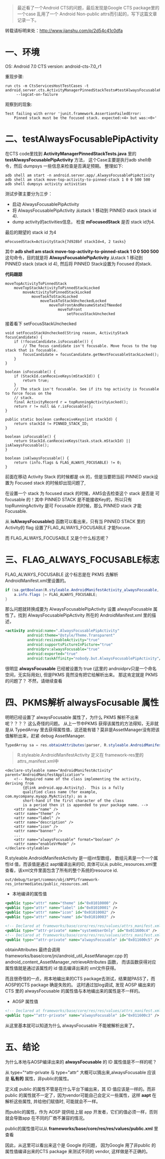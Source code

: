 > 最近看了一个Android CTS的问题，最后发现是Google CTS package里的一个case 乱用了一个 Android Non-public attrs而引起的，写下这篇文章记录一下。

转载请标明来处：http://www.jianshu.com/p/2d54c41c0dfa

# 一、环境
OS: Android 7.0
CTS version: android-cts-7.0_r1

重现步骤:
```
run cts -m CtsServicesHostTestCases -t android.server.cts.ActivityManagerPinnedStackTests#testAlwaysFocusablePipActivity
     --logcat-on-failure
```
观察到的现象:

```
Test failing with error 'junit.framework.AssertionFailedError: 
    Pinned stack must be the focused stack. expected:<4> but was:<0>'
```

# 二、testAlwaysFocusablePipActivity

在CTS code里找到 **ActivityManagerPinnedStackTests.java** 里的**testAlwaysFocusablePipActivity** 方法， 这个Case主要是执行adb shell命令，然后 dumpsys 一些信息来检查是否满足预期。 整理如下:

``` 
adb shell am start -n android.server.app/.AlwaysFocusablePipActivity
adb shell am stack move-top-activity-to-pinned-stack 1 0 0 500 500
adb shell dumpsys activity activities
```

测试步骤主要分为三步：

- 启动 AlwaysFocusablePipActivity
- 将 AlwaysFocusablePipActivity 从stack 1 移动到 PINNED stack (stack id 4).
- dump activity的activities信息， 检查 **mFocusedStack** 是否 stack id为4.

最后的期望的 stack id 为4

```
mFocusedStack=ActivityStack{7d928bf stackId=4, 2 tasks}
```

其中 **adb shell am stack move-top-activity-to-pinned-stack 1 0 0 500 500** 这句命令，目的就是将 **AlwaysFocusablePipActivity** 从stack 1 移动到 PINNED stack (stack id 4), 然后将 PINNED Stack设置为 Focused 的stack.

**代码跟踪**

```
moveTopActivityToPinnedStack
    moveTopStackActivityToPinnedStackLocked
        moveActivityToPinnedStackLocked
            moveTaskToStackLocked
                moveTaskToStackUncheckedLocked
                    moveToFrontAndResumeStateIfNeeded
                        moveToFront
                            setFocusStackUnchecked
```
接着看下 setFocusStackUnchecked
```
void setFocusStackUnchecked(String reason, ActivityStack focusCandidate) {
    if (!focusCandidate.isFocusable()) {
        // The focus candidate isn't focusable. Move focus to the top stack that is focusable.
        focusCandidate = focusCandidate.getNextFocusableStackLocked();
    }
}

boolean isFocusable() {
    if (StackId.canReceiveKeys(mStackId)) {
        return true;
    }
    // The stack isn't focusable. See if its top activity is focusable to force focus on the
    // stack.
    final ActivityRecord r = topRunningActivityLocked();
    return r != null && r.isFocusable();
}

public static boolean canReceiveKeys(int stackId) {
    return stackId != PINNED_STACK_ID;
}

boolean isFocusable() {
    return StackId.canReceiveKeys(task.stack.mStackId) || isAlwaysFocusable();
}

boolean isAlwaysFocusable() {
    return (info.flags & FLAG_ALWAYS_FOCUSABLE) != 0;
}
```

前面在移动 Activity Stack 的时候都是 ok 的，但是当要把当前 PINNED stack设置为 Focused stack 的时候却出现问题了,

在设置一个 stack 为 focused stack  的时候，AMS会去检查这个 stack 是否是 可 focusable 的！其中 PINNED STACK 是不能接收Key的，所以只有topRunningActivity 是可 Focusable 的时候，那么 PINNED stack 才能Focusable.

从 **isAlwaysFocusable()** 函数可以看出来，只有当 PINNED STACK 里的 Activity的 flag 设置了FLAG_ALWAYS_FOCUSABLE 才能focuse.

而 FLAG_ALWAYS_FOCUSABLE 又是个什么标志呢？

# 三、FLAG_ALWAYS_FOCUSABLE标志

FLAG_ALWAYS_FOCUSABLE 这个标志是在 PKMS 去解析AndroidManifest.xml里设置的。

```java
if (sa.getBoolean(R.styleable.AndroidManifestActivity_alwaysFocusable, false)) {
    a.info.flags |= FLAG_ALWAYS_FOCUSABLE;
}
```

那么问题就转换成要为 AlwaysFocusablePipActivity 设置 alwaysFocusable 属性了。找到 AlwaysFocusablePipActivity 所在的 AndroidManifest.xml 里的描述，

```xml
<activity android:name=".AlwaysFocusablePipActivity"
          android:theme="@style/Theme.Transparent"
          android:resizeableActivity="true"
          android:supportsPictureInPicture="true"
          androidprv:alwaysFocusable="true"
          android:exported="true"
          android:taskAffinity="nobody.but.AlwaysFocusablePipActivity"/>
```

很明显  **alwaysFocusable** 已经被设置为 true (这里的 androidprv只是一个命名空间，无实际用处), 但是PKMS 竟然没有把它给解析出来。 那这肯定就是 PKMS 的问题了？ 不然，请继续查看

# 四、PKMS解析 alwaysFocusable 属性

明明已经设置了 alwaysFocusable 属性了，为什么 PKMS 解析不出来呢？？？？ 这么奇怪的问题。 
从上一节中PKMS 获得该属性的方法得知，无非就是从  TypedArray 里去获得属性值，这还能有错？莫非是AssetManager没有把该值解析出来，赶紧 debug AssetManager.

```java
TypedArray sa = res.obtainAttributes(parser, R.styleable.AndroidManifestActivity);
```

> R.styleable.AndroidManifestActivity 定义在 framework-res里的attrs_manifest.xml中

```
<declare-styleable name="AndroidManifestActivity" parent="AndroidManifestApplication">
    <!-- Required name of the class implementing the activity, deriving from
        {@link android.app.Activity}.  This is a fully
        qualified class name (for example, com.mycompany.myapp.MyActivity); as a
        short-hand if the first character of the class
        is a period then it is appended to your package name. -->
    <attr name="name" />
    <attr name="theme" />
    <attr name="label" />
    <attr name="description" />
    <attr name="icon" />
    <attr name="banner" />
    ...
    <attr name="alwaysFocusable" format="boolean" />
    <attr name="enableVrMode" />
</declare-styleable>
```

R.styleable.AndroidManifestActivity 是一组int型数组， 数组元素是一个一个属性Id 值，而该值是通过 aapt编译出来的ID, 具体可以从 public_resources.xml里查看，该xml文件里面包含了所有的整个系统的resource id.

```
out/debug/target/common/obj/APPS/framework-res_intermediates/public_resources.xml
```

- 本地编译的属性值

```xml
<public type="attr" name="theme" id="0x01010000" />
<public type="attr" name="label" id="0x01010001" />
<public type="attr" name="icon" id="0x01010002" />
<public type="attr" name="name" id="0x01010003" />

<!-- Declared at frameworks/base/core/res/res/values/attrs_manifest.xml:1882 -->
<public type="^attr-private" name="systemUserOnly" id="0x011600c4" />
<!-- Declared at frameworks/base/core/res/res/values/attrs_manifest.xml:1899 -->
<public type="^attr-private" name="alwaysFocusable" id="0x011600c5" />
```

obtainAttributes 最终会调用 frameworks/base/core/jni/android_util_AssetManager.cpp
的 android_content_AssetManager_retrieveAttributes 函数， 而该函数获得对应属性值就是通过该属性的 id 值去编译出来的 xml文件获得。

而且很奇怪的一点，用本地编出来的CTS package去测试，结果就PASS了，而AOSP的CTS package 确是失败的。 这时通过加log调试, 发现 AOSP 编出来的CTS 里的 alwaysFocusable 的属性值与本地编出来的属性是不一样的。

- AOSP 属性值

```xml
<!-- Declared at frameworks/base/core/res/res/values/attrs_manifest.xml:1899 -->
<public type="^attr-private" name="alwaysFocusable" id="0x011600c3" />
```

从这里基本就可以知道为什么 alwaysFocusable 不能被解析出来了。

# 五、结论

为什么本地与AOSP编译出来的 **alwaysFocusable** 的 ID 属性值是不一样的呢？

从 type="^attr-private 与 type="attr" 大概可以猜出来,alwaysFocusable 应该是 **私有的** 属性，非public的属性。

定义成 public 的属性不管是在什么平台下编出来，其 ID 值应该是一样的。而非public 的属性就不一定了，因为vendor可能自己会定义一些属性，这样 **aapt** 在解析这些属性, 并给他们赋值时, 可能就会不一样。

而public的属性，作为 AOSP 提供给上层 app 开发者，它们的值必须一样，否则就会导致app 在不同的厂商不兼容的情况。

public的属性值可以从 **frameworks/base/core/res/res/values/public.xml** 里查看

因此，从这里可以看出来这个是 Google 的问题， 因为Google 用了非public 的属性值编译出来的CTS package 来测试不同的 vendor, 这样做是不正确的。
